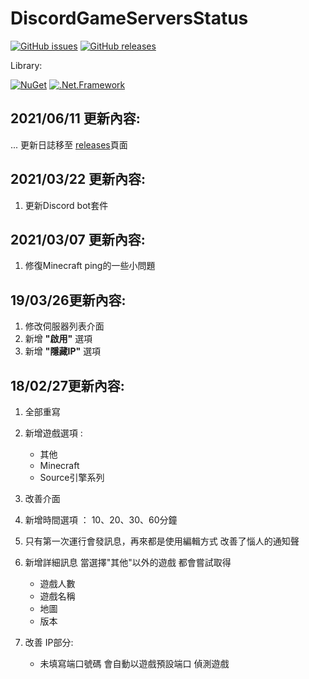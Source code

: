 # DiscordGameServersStatus

[![GitHub issues](https://img.shields.io/github/issues/InterfaceGUI/DiscordGameServersStatus.svg)](https://github.com/InterfaceGUI/DiscordGameServersStatus/issues)
[![GitHub releases](https://img.shields.io/github/v/release/InterfaceGUI/DiscordGameServersStatus)](https://github.com/InterfaceGUI/DiscordGameServersStatus/releases)

Library:

[![NuGet](https://img.shields.io/myget/discord-net/v/Discord.Net.svg)](https://www.nuget.org/packages/Discord.Net)
[![.Net.Framework](https://img.shields.io/badge/.NET%20Framework-4.6.1-blue.svg)](https://www.microsoft.com/zh-tw/download/details.aspx?id=17718)

## 2021/06/11 更新內容: ##
... 更新日誌移至 [releases](https://github.com/InterfaceGUI/DiscordGameServersStatus/releases)頁面

## 2021/03/22 更新內容: ##
1. 更新Discord bot套件

## 2021/03/07 更新內容: ##
1. 修復Minecraft ping的一些小問題

## 19/03/26更新內容: ##

1. 修改伺服器列表介面
1. 新增 **"啟用"** 選項
1. 新增 **"隱藏IP"** 選項

## 18/02/27更新內容: ##

1. 全部重寫

1. 新增遊戲選項 :

   - 其他
   - Minecraft
   - Source引擎系列

1. 改善介面
1. 新增時間選項 ： 10、20、30、60分鐘
1. 只有第一次運行會發訊息，再來都是使用編輯方式 改善了惱人的通知聲
1. 新增詳細訊息 當選擇"其他"以外的遊戲 都會嘗試取得 
   - 遊戲人數
   - 遊戲名稱
   - 地圖
   - 版本
1. 改善 IP部分:
    - 未填寫端口號碼 會自動以遊戲預設端口 偵測遊戲

